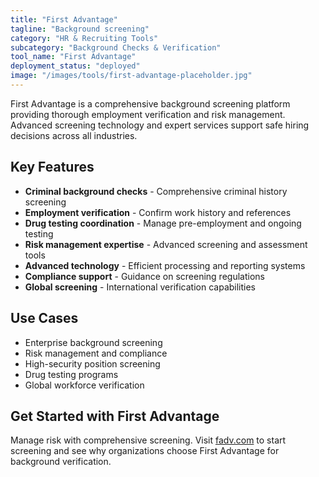 ```yaml
---
title: "First Advantage"
tagline: "Background screening"
category: "HR & Recruiting Tools"
subcategory: "Background Checks & Verification"
tool_name: "First Advantage"
deployment_status: "deployed"
image: "/images/tools/first-advantage-placeholder.jpg"
---
```

First Advantage is a comprehensive background screening platform providing thorough employment verification and risk management. Advanced screening technology and expert services support safe hiring decisions across all industries.

## Key Features

- **Criminal background checks** - Comprehensive criminal history screening
- **Employment verification** - Confirm work history and references
- **Drug testing coordination** - Manage pre-employment and ongoing testing
- **Risk management expertise** - Advanced screening and assessment tools
- **Advanced technology** - Efficient processing and reporting systems
- **Compliance support** - Guidance on screening regulations
- **Global screening** - International verification capabilities

## Use Cases

- Enterprise background screening
- Risk management and compliance
- High-security position screening
- Drug testing programs
- Global workforce verification

## Get Started with First Advantage

Manage risk with comprehensive screening. Visit [fadv.com](https://fadv.com) to start screening and see why organizations choose First Advantage for background verification.
